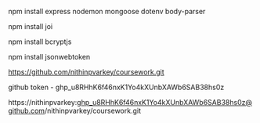 npm install  express nodemon mongoose dotenv body-parser

npm install joi

npm install bcryptjs

npm install jsonwebtoken

https://github.com/nithinpvarkey/coursework.git

github token - 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

https://nithinpvarkey: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@github.com/nithinpvarkey/coursework.git
